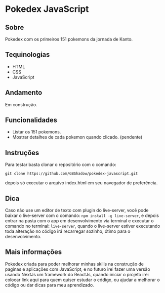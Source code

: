 # Pokedex JavaScript

## Sobre

Pokedex com os primeiros 151 pokemons da jornada de Kanto.

## Tequinologias

- HTML
- CSS
- JavaScript

## Andamento

Em construção.

## Funcionalidades

- Listar os 151 pokemons.
- Mostrar detalhes de cada pokemon quando clicado. (pendente)

## Instruções

Para testar basta clonar o repositório com o comando:

`git clone https://github.com/GBShadow/pokedex-javascript.git`

depois só executar o arquivo index.html em seu navegador de preferência.

## Dica

Caso não use um editor de texto com plugin do live-server, você pode
baixar o live-server com o comando: `npm install -g live-server`, e
depois entrar na pasta com o app em desenvolvimento via terminal e
executar o comando no terminal: `live-server`, quando o live-server
estiver executando toda alteração no código irá recarregar sozinho,
ótimo para o desenvolvimento.

## Mais informações

Pokedex criada para poder melhorar minhas skills na construção
de paginas e aplicações com JavaScript, e no futuro irei fazer
uma versão usando NextJs um framework do ReactJs, quando iniciar
o projeto irei colocar link aqui para quem quiser estudar o código,
ou ajudar a melhorar o código ou dar dicas para meu aprendizado.

